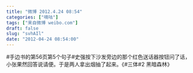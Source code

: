 ```yaml
---
title: "微博 2012.4.24 08:54"
categories: ["嘀咕"]
tags: ["来自微博 weibo.com"]
draft: false
slug: "svhAIl"
date: "2012-04-24 08:54:00"
---
```


<p>#手边书的第56页第5个句子#史强按下沙发旁边的那个红色送话器按钮问了话，小张果然回答说请便。于是两人拿出烟抽了起来。《#三体#2 黑暗森林》 ​​​​</p>
